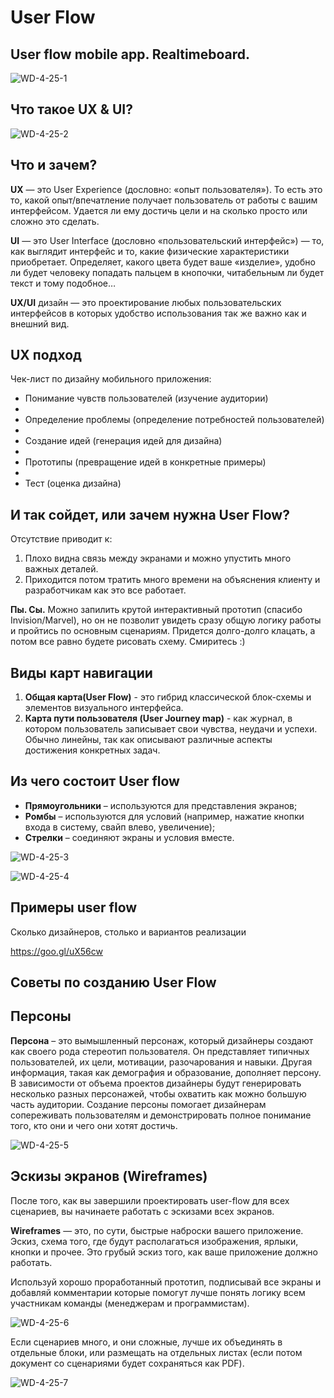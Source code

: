 # User Flow

## User flow mobile app. Realtimeboard.

![WD-4-25-1](./images/2019/03/wd-4-25-1.png)

## Что такое UX & UI?

![WD-4-25-2](./images/2019/03/wd-4-25-2.png)

## Что и зачем?

**UX** — это User Experience (дословно: «опыт пользователя»). То есть это то, какой опыт/впечатление получает пользователь от работы с вашим интерфейсом. Удается ли ему достичь цели и на сколько просто или сложно это сделать.

**UI** — это User Interface (дословно «пользовательский интерфейс») — то, как выглядит интерфейс и то, какие физические характеристики приобретает. Определяет, какого цвета будет ваше «изделие», удобно ли будет человеку попадать пальцем в кнопочки, читабельным ли будет текст и тому подобное…

**UX/UI** дизайн — это проектирование любых пользовательских интерфейсов в которых удобство использования так же важно как и внешний вид.

## UX подход

Чек-лист по дизайну мобильного приложения:

- Понимание чувств пользователей (изучение аудитории)
-
- Определение проблемы (определение потребностей пользователей)
-
- Создание идей (генерация идей для дизайна)
-
- Прототипы (превращение идей в конкретные примеры)
-
- Тест (оценка дизайна)

## И так сойдет, или зачем нужна User Flow?

Отсутствие приводит к:

1. Плохо видна связь между экранами и можно упустить много важных деталей.
2. Приходится потом тратить много времени на объяснения клиенту и разработчикам как это все работает.

**Пы. Сы.** Можно запилить крутой интерактивный прототип (спасибо Invision/Marvel), но он не позволит увидеть сразу общую логику работы и пройтись по основным сценариям.
Придется долго-долго клацать, а потом все равно будете рисовать схему.  Смиритесь :)

## Виды карт навигации

1. **Общая карта(User Flow)** - это гибрид классической блок-схемы и элементов визуального интерфейса.
2. **Карта пути пользователя (User Journey map)** - как журнал,     в котором пользователь записывает свои чувства, неудачи и успехи. Oбычно линейны, так как описывают различные аспекты достижения конкретных задач.

## Из чего состоит User flow

- **Прямоугольники** – используются для представления экранов;
- **Ромбы** – используются для условий (например, нажатие кнопки входа в систему, свайп влево, увеличение);
- **Стрелки** – соединяют экраны и условия вместе.

![WD-4-25-3](./images/2019/03/wd-4-25-3.png)

![WD-4-25-4](./images/2019/03/wd-4-25-4.png)

## Примеры user flow

Сколько дизайнеров, столько и вариантов реализации

https://goo.gl/uX56cw

## Советы по созданию User Flow

## Персоны

**Персона** – это вымышленный персонаж, который дизайнеры создают как своего рода стереотип пользователя. Он представляет типичных пользователей, их цели, мотивации, разочарования и навыки. Другая информация, такая как демография и образование, дополняет персону. В зависимости от объема проектов дизайнеры будут генерировать несколько разных персонажей, чтобы охватить как можно большую часть аудитории. Создание персоны помогает дизайнерам сопереживать пользователям и демонстрировать полное понимание того, кто они и чего они хотят достичь.

![WD-4-25-5](./images/2019/03/wd-4-25-5.png)

## Эскизы экранов (Wireframes)

После того, как вы завершили проектировать user-flow для всех сценариев, вы начинаете работать с эскизами всех экранов.

**Wireframes** — это, по сути, быстрые наброски вашего приложение. Эскиз, схема того, где будут располагаться изображения, ярлыки, кнопки и прочее. Это грубый эскиз того, как ваше приложение должно работать.

Используй хорошо проработанный прототип, подписывай все экраны и добавляй комментарии которые помогут лучше понять логику всем участникам команды (менеджерам и программистам).

![WD-4-25-6](./images/2019/03/wd-4-25-6.png)

Если сценариев много, и они сложные, лучше их объединять в отдельные блоки, или размещать на отдельных листах (если потом документ со сценариями будет сохраняться как PDF).

![WD-4-25-7](./images/2019/03/wd-4-25-7.png)
